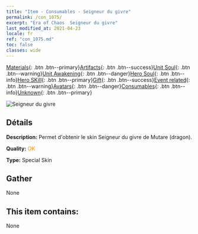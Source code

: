 ```yaml
---
title: "Item - Consumables - Seigneur du givre"
permalink: /con_1075/
excerpt: "Era of Chaos  Seigneur du givre"
last_modified_at: 2021-04-23
locale: fr
ref: "con_1075.md"
toc: false
classes: wide
---
```

 [Materials](/ItemsFR/){: .btn .btn--primary}[Artifacts](/ItemsFR/Artifacts/){: .btn .btn--success}[Unit Soul](/ItemsFR/UnitSoul/){: .btn .btn--warning}[Unit Awakening](/ItemsFR/UnitAwakening/){: .btn .btn--danger}[Hero Soul](/ItemsFR/HeroSoul/){: .btn .btn--info}[Hero SKill](/ItemsFR/HeroSkill/){: .btn .btn--primary}[Gift](/ItemsFR/Gift/){: .btn .btn--success}[Event related](/ItemsFR/Events/){: .btn .btn--warning}[Avatars](/ItemsFR/Avatars/){: .btn .btn--danger}[Consumables](/ItemsFR/Consumables/){: .btn .btn--info}[Unknown](/ItemsFR/Unknown/){: .btn .btn--primary}

 ![Seigneur du givre](/images/h/h_MutareDrake7.jpg)

## Détails
 **Description:** Permet d'obtenir le skin Seigneur du givre de Mutare (dragon).

 **Quality:** <span style="color: #FF8C00">OK</span>

 **Type:** Special Skin

## Gather

  None

## This item contains:

  None


